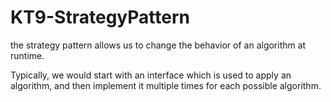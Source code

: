 # KT9-StrategyPattern

the strategy pattern allows us to change the behavior of an algorithm at runtime.

Typically, we would start with an interface which is used to apply an algorithm, and then implement it multiple times for each possible algorithm.

